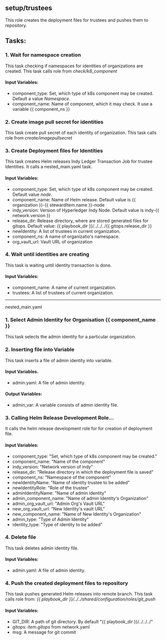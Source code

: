 [//]: # (##############################################################################################)
[//]: # (Copyright Accenture. All Rights Reserved.)
[//]: # (SPDX-License-Identifier: Apache-2.0)
[//]: # (##############################################################################################)

## setup/trustees
This role creates the deployment files for trustees and pushes them to repository.

## Tasks:
### 1. Wait for namespace creation
This task checking if namespaces for identities of organizations are created.
This task calls role from *check/k8_component*
#### Input Variables:
 - component_type: Set, which type of k8s component may be created. Default a value *Namespace*.
 - component_name: Name of component, which it may check. It use a variable {{ component_ns }}
### 2. Create image pull secret for identities
This task create pull secret of each identity of organization.
This task calls role from *create/imagepullsecret*
### 3. Create Deployment files for Identities
This task creates Helm releases Indy Ledger Transaction Job for trustee Identities.
It calls a nested_main.yaml task.
#### Input Variables:
 - component_type: Set, which type of k8s component may be created. Default value *node*.
 - component_name: Name of Helm release. Default value is {{ organization }}-{{ stewardItem.name }}-node
 - indy_version: Version of Hyperledger Indy Node. Default value is indy-{{ network.version }}
 - release_dir: Release directory, where are stored generated files for gitops. Default value: {{ playbook_dir }}/../../../{{ gitops.release_dir }}
 - newIdentity: A list of trustees in current organization.
 - component_ns: A name of organizatio's namespace.
 - org_vault_url: Vault URL of organization
### 4. Wait until identities are creating
This task is waiting until identity transaction is done.
#### Input Variables:
 - component_name: A name of current organization.
 - trustees: A list of trustees of current organization.

---------------------------------------------------------------------------------------
nested_main.yaml

### 1. Select Admin Identity for Organisation {{ component_name }}
This task selects the admin identity for a particular organization.

### 2. Inserting file into Variable
This task inserts a file of admin identity into variable.
#### Input Variables.
 - admin.yaml: A file of admin identity.
#### Output Variables:
 - admin_var: A variable consists of admin identity file.

### 3. Calling Helm Release Development Role...
It calls the helm release development role for for creation of deployment file.
#### Input Variables:
 - component_type: "Set, which type of k8s component may be created."
-  component_name: "Name of the component"
-  indy_version: "Network version of indy"
-  release_dir: "Release directory in which the deployment file is saved"
- component_ns: "Namespace of the component"
-  newIdentityName: "Name of identity trustee to be added"
-  newIdentityRole: "Role of the trustee"
-  adminIdentityName: "Name of admin identity"
-  admin_component_name: "Name of admin Identity's Organization"
-  admin_org_vault_url: "Admin Org's Vault URL"
-  new_org_vault_url: "New Identity's vault URL"
-  new_component_name: "Name of New Identity's Organization"
- admin_type: "Type of Admin Identity"
- identity_type: "Type of identity to be added"

### 4. Delete file
This task deletes admin identity file.
#### Input Variables:
 - admin.yaml: A file of admin identity.

### 4. Push the created deployment files to repository
This task pushes generated Helm releases into remote branch.
This task calls role from: *{{ playbook_dir }}/../../shared/configuration/roles/git_push*
#### Input Variables:
 - GIT_DIR: A path of git directory. By default "{{ playbook_dir }}/../../../"
 - gitops: *item.gitops* from network.yaml
 - msg: A message for git commit
